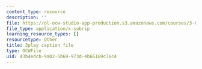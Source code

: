 ```yaml
---
content_type: resource
description: ''
file: https://ol-ocw-studio-app-production.s3.amazonaws.com/courses/3-091sc-introduction-to-solid-state-chemistry-fall-2010/43b4edcb9a025b69973deb66169c76c4_Io_4ZckeQ1k.vtt
file_type: application/x-subrip
learning_resource_types: []
resourcetype: Other
title: 3play caption file
type: OCWFile
uid: 43b4edcb-9a02-5b69-973d-eb66169c76c4
---
```

